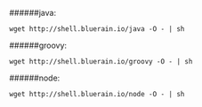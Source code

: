 
######java:
````shell
wget http://shell.bluerain.io/java -O - | sh
````
######groovy:
````shell
wget http://shell.bluerain.io/groovy -O - | sh
````
######node:
````shell
wget http://shell.bluerain.io/node -O - | sh
````
